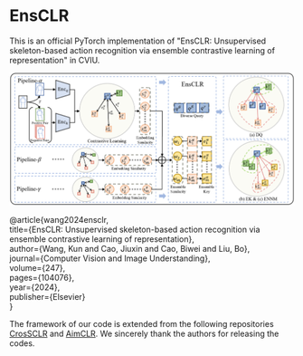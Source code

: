 # EnsCLR
This is an official PyTorch implementation of "EnsCLR: Unsupervised skeleton-based action recognition via ensemble contrastive learning of representation" in CVIU.

![The framework of EnsCLR.](https://github.com/KennCoder7/EnsCLR/blob/main/weights/framework.png)

@article{wang2024ensclr,  
  title={EnsCLR: Unsupervised skeleton-based action recognition via ensemble contrastive learning of representation},  
  author={Wang, Kun and Cao, Jiuxin and Cao, Biwei and Liu, Bo},  
  journal={Computer Vision and Image Understanding},  
  volume={247},  
  pages={104076},  
  year={2024},  
  publisher={Elsevier}  
}  

The framework of our code is extended from the following repositories [CrosSCLR](https://github.com/LinguoLi/CrosSCLR) and [AimCLR](https://github.com/Levigty/AimCLR?tab=readme-ov-file). We sincerely thank the authors for releasing the codes.

